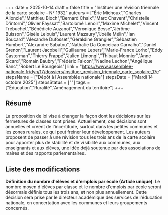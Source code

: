 +++
date = 2025-10-14
draft = false
title = "Instituer une révision triennale de la carte scolaire - N° 1932"
auteurs = ["Éric Michoux","Charles Alloncle","Matthieu Bloch","Bernard Chaix","Marc Chavent","Christelle D'intorni","Olivier Fayssat","Bartolomé Lenoir","Maxime Michelet","Vincent Trébuchet","Bénédicte Auzanot","Véronique Besse","Jérôme Buisson","Gisèle Lelouis","Laurent Mazaury","Joëlle Mélin","Ian Boucard","Alexandre Dufosset","Géraldine Grangier","Sébastien Humbert","Alexandre Sabatou","Nathalie Da Conceicao Carvalho","Daniel Grenon","Laurent Jacobelli","Guillaume Lepers","Marie-France Lorho","Eddy Casterman","Thierry Frappé","Julien Limongi","Thibaut Monnier","Anne Sicard","Romain Baubry","Frédéric Falcon","Nadine Lechon","Angélique Ranc","Robert Le Bourgeois"]
link = "https://www.assemblee-nationale.fr/dyn/17/dossiers/instituer_revision_triennale_carte_scolaire_17e"
stepsName = ["Dépôt à l'Assemblée nationale"]
stepsDate = ["Mardi 14 octobre 2025"]
stepsStatus = [""]
tags = ["Éducation","Ruralité","Aménagement du territoire"]
+++

## Résumé

La proposition de loi vise à changer la façon dont les décisions sur les fermetures de classes sont prises. Actuellement, ces décisions sont annuelles et créent de l'incertitude, surtout dans les petites communes et les zones rurales, ce qui peut freiner leur développement. Les auteurs proposent de passer à une révision tous les trois ans de la carte scolaire pour apporter plus de stabilité et de visibilité aux communes, aux enseignants et aux élèves, une idée déjà soutenue par des associations de maires et des rapports parlementaires.

## Liste des modifications

**Définition du nombre d'élèves et d'emplois par école (Article unique)**: Le nombre moyen d'élèves par classe et le nombre d'emplois par école seront désormais définis tous les trois ans, et non plus annuellement. Cette décision sera prise par le directeur académique des services de l'éducation nationale, en concertation avec les communes et leurs groupements concernés.
